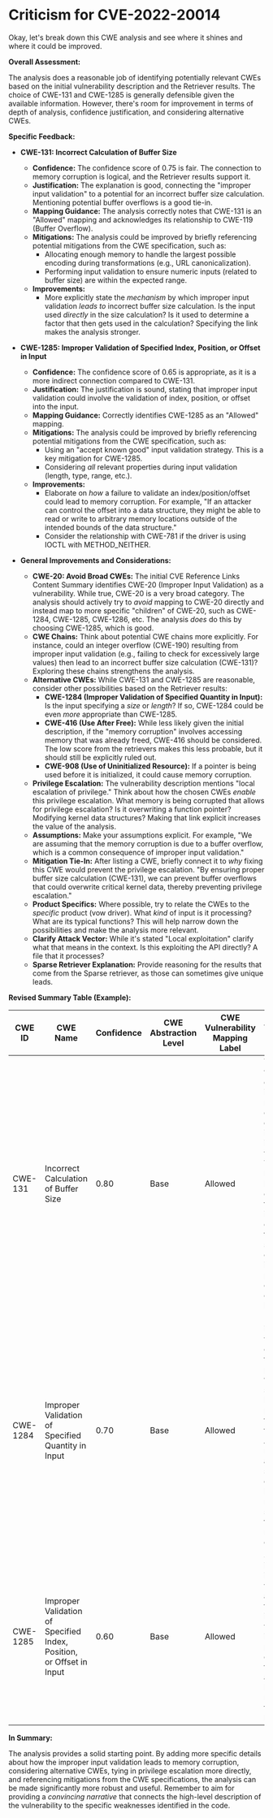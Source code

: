 # Criticism for CVE-2022-20014

Okay, let's break down this CWE analysis and see where it shines and where it could be improved.

**Overall Assessment:**

The analysis does a reasonable job of identifying potentially relevant CWEs based on the initial vulnerability description and the Retriever results. The choice of CWE-131 and CWE-1285 is generally defensible given the available information. However, there's room for improvement in terms of depth of analysis, confidence justification, and considering alternative CWEs.

**Specific Feedback:**

*   **CWE-131: Incorrect Calculation of Buffer Size**

    *   **Confidence:** The confidence score of 0.75 is fair. The connection to memory corruption is logical, and the Retriever results support it.
    *   **Justification:** The explanation is good, connecting the "improper input validation" to a potential for an incorrect buffer size calculation.  Mentioning potential buffer overflows is a good tie-in.
    *   **Mapping Guidance:** The analysis correctly notes that CWE-131 is an "Allowed" mapping and acknowledges its relationship to CWE-119 (Buffer Overflow).
    *   **Mitigations:** The analysis could be improved by briefly referencing potential mitigations from the CWE specification, such as:
        *   Allocating enough memory to handle the largest possible encoding during transformations (e.g., URL canonicalization).
        *   Performing input validation to ensure numeric inputs (related to buffer size) are within the expected range.
    *   **Improvements:**
        *   More explicitly state the *mechanism* by which improper input validation *leads to* incorrect buffer size calculation.  Is the input used *directly* in the size calculation? Is it used to determine a factor that then gets used in the calculation? Specifying the link makes the analysis stronger.

*   **CWE-1285: Improper Validation of Specified Index, Position, or Offset in Input**

    *   **Confidence:** The confidence score of 0.65 is appropriate, as it is a more indirect connection compared to CWE-131.
    *   **Justification:** The justification is sound, stating that improper input validation could involve the validation of index, position, or offset into the input.
    *   **Mapping Guidance:** Correctly identifies CWE-1285 as an "Allowed" mapping.
    *   **Mitigations:** The analysis could be improved by briefly referencing potential mitigations from the CWE specification, such as:
        *   Using an "accept known good" input validation strategy.  This is a key mitigation for CWE-1285.
        *   Considering *all* relevant properties during input validation (length, type, range, etc.).
    *   **Improvements:**
        *   Elaborate on *how* a failure to validate an index/position/offset could lead to memory corruption. For example, "If an attacker can control the offset into a data structure, they might be able to read or write to arbitrary memory locations outside of the intended bounds of the data structure."
        *   Consider the relationship with CWE-781 if the driver is using IOCTL with METHOD\_NEITHER.

*   **General Improvements and Considerations:**

    *   **CWE-20: Avoid Broad CWEs:** The initial CVE Reference Links Content Summary identifies CWE-20 (Improper Input Validation) as a vulnerability. While true, CWE-20 is a very broad category. The analysis should actively try to *avoid* mapping to CWE-20 directly and instead map to more specific "children" of CWE-20, such as CWE-1284, CWE-1285, CWE-1286, etc. The analysis *does* do this by choosing CWE-1285, which is good.
    *   **CWE Chains:** Think about potential CWE chains more explicitly. For instance, could an integer overflow (CWE-190) resulting from improper input validation (e.g., failing to check for excessively large values) then lead to an incorrect buffer size calculation (CWE-131)?  Exploring these chains strengthens the analysis.
    *   **Alternative CWEs:** While CWE-131 and CWE-1285 are reasonable, consider other possibilities based on the Retriever results:
        *   **CWE-1284 (Improper Validation of Specified Quantity in Input):** Is the input specifying a *size* or *length*?  If so, CWE-1284 could be even *more* appropriate than CWE-1285.
        *   **CWE-416 (Use After Free):** While less likely given the initial description, if the "memory corruption" involves accessing memory that was already freed, CWE-416 should be considered.  The low score from the retrievers makes this less probable, but it should still be explicitly ruled out.
        *   **CWE-908 (Use of Uninitialized Resource):** If a pointer is being used before it is initialized, it could cause memory corruption.
    *   **Privilege Escalation:** The vulnerability description mentions "local escalation of privilege." Think about how the chosen CWEs *enable* this privilege escalation. What memory is being corrupted that allows for privilege escalation? Is it overwriting a function pointer? Modifying kernel data structures? Making that link explicit increases the value of the analysis.
    *   **Assumptions:** Make your assumptions explicit. For example, "We are assuming that the memory corruption is due to a buffer overflow, which is a common consequence of improper input validation."
    *   **Mitigation Tie-In:** After listing a CWE, briefly connect it to *why* fixing this CWE would prevent the privilege escalation. "By ensuring proper buffer size calculation (CWE-131), we can prevent buffer overflows that could overwrite critical kernel data, thereby preventing privilege escalation."
    *   **Product Specifics:** Where possible, try to relate the CWEs to the *specific* product (vow driver). What *kind* of input is it processing? What are its typical functions? This will help narrow down the possibilities and make the analysis more relevant.
    *   **Clarify Attack Vector:** While it's stated "Local exploitation" clarify what that means in the context. Is this exploiting the API directly? A file that it processes?
    *   **Sparse Retriever Explanation:** Provide reasoning for the results that come from the Sparse retriever, as those can sometimes give unique leads.

**Revised Summary Table (Example):**

| CWE ID | CWE Name | Confidence | CWE Abstraction Level | CWE Vulnerability Mapping Label | CWE-Vulnerability Mapping Notes |
|---|---|---|---|---|---|
| CWE-131 | Incorrect Calculation of Buffer Size | 0.80 | Base | Allowed | The vulnerability description indicates memory corruption due to improper input validation. This could lead to a buffer overflow if the driver incorrectly calculates the buffer size based on untrusted input, potentially overwriting critical kernel data. |
| CWE-1284 | Improper Validation of Specified Quantity in Input | 0.70 | Base | Allowed | Improper input validation could involve failing to properly validate a size or length value provided in the input to the driver. An attacker might be able to specify an extremely large or negative size, which then leads to memory corruption. |
| CWE-1285 | Improper Validation of Specified Index, Position, or Offset in Input | 0.60 | Base | Allowed |  Since improper input validation is a root cause, this could involve the validation of index, position or offset into the input. An attacker may be able to read or write to arbitrary locations. |

**In Summary:**

The analysis provides a solid starting point. By adding more specific details about how the improper input validation leads to memory corruption, considering alternative CWEs, tying in privilege escalation more directly, and referencing mitigations from the CWE specifications, the analysis can be made significantly more robust and useful. Remember to aim for providing a *convincing narrative* that connects the high-level description of the vulnerability to the specific weaknesses identified in the code.